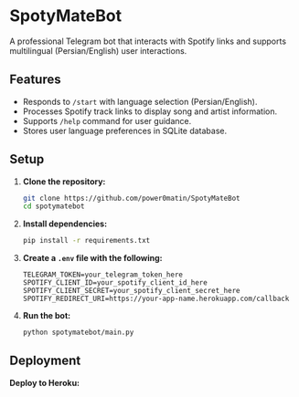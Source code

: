 # SpotyMateBot

A professional Telegram bot that interacts with Spotify links and supports multilingual (Persian/English) user interactions.

## Features

- Responds to `/start` with language selection (Persian/English).
- Processes Spotify track links to display song and artist information.
- Supports `/help` command for user guidance.
- Stores user language preferences in SQLite database.

## Setup

1. **Clone the repository:**
	```bash
	git clone https://github.com/power0matin/SpotyMateBot
	cd spotymatebot
	```

2. **Install dependencies:**
	```bash
	pip install -r requirements.txt
	```

3. **Create a `.env` file with the following:**
	```env
	TELEGRAM_TOKEN=your_telegram_token_here
	SPOTIFY_CLIENT_ID=your_spotify_client_id_here
	SPOTIFY_CLIENT_SECRET=your_spotify_client_secret_here
	SPOTIFY_REDIRECT_URI=https://your-app-name.herokuapp.com/callback
	```

4. **Run the bot:**
	```bash
	python spotymatebot/main.py
	```

## Deployment

**Deploy to Heroku:**
